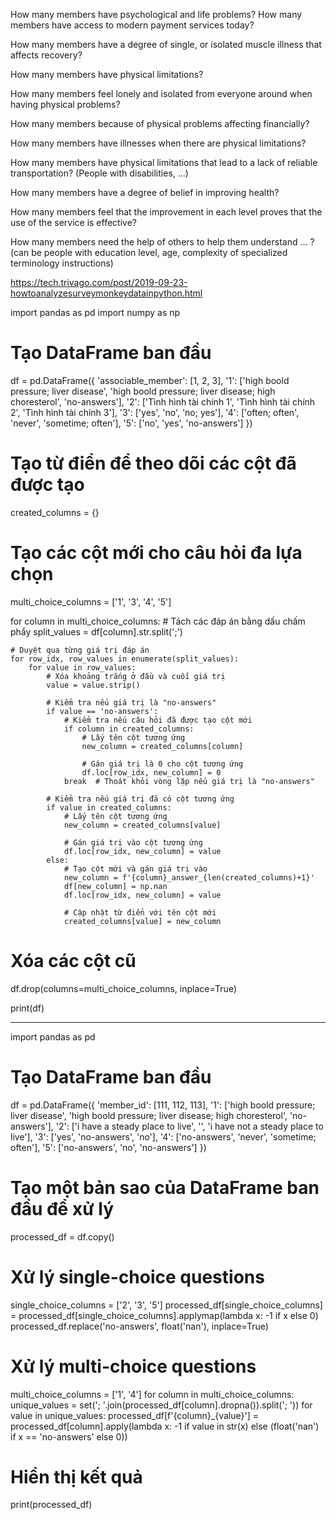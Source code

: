How many members have psychological and life problems?
How many members have access to modern payment services today?

How many members have a degree of single, or isolated muscle illness that affects recovery?

How many members have physical limitations?

How many members feel lonely and isolated from everyone around when having physical problems?

How many members because of physical problems affecting financially?

How many members have illnesses when there are physical limitations?

How many members have physical limitations that lead to a lack of reliable transportation? (People with disabilities, ...)

How many members have a degree of belief in improving health?

How many members feel that the improvement in each level proves that the use of the service is effective?

How many members need the help of others to help them understand ... ? (can be people with education level, age, complexity of specialized terminology instructions)

https://tech.trivago.com/post/2019-09-23-howtoanalyzesurveymonkeydatainpython.html

import pandas as pd
import numpy as np

# Tạo DataFrame ban đầu
df = pd.DataFrame({
    'associable_member': [1, 2, 3],
    '1': ['high boold pressure; liver disease', 'high boold pressure; liver disease; high choresterol', 'no-answers'],
    '2': ['Tình hình tài chính 1', 'Tình hình tài chính 2', 'Tình hình tài chính 3'],
    '3': ['yes', 'no', 'no; yes'],
    '4': ['often; often', 'never', 'sometime; often'],
    '5': ['no', 'yes', 'no-answers']
})

# Tạo từ điển để theo dõi các cột đã được tạo
created_columns = {}

# Tạo các cột mới cho câu hỏi đa lựa chọn
multi_choice_columns = ['1', '3', '4', '5']

for column in multi_choice_columns:
    # Tách các đáp án bằng dấu chấm phẩy
    split_values = df[column].str.split(';')
    
    # Duyệt qua từng giá trị đáp án
    for row_idx, row_values in enumerate(split_values):
        for value in row_values:
            # Xóa khoảng trắng ở đầu và cuối giá trị
            value = value.strip()
            
            # Kiểm tra nếu giá trị là "no-answers"
            if value == 'no-answers':
                # Kiểm tra nếu câu hỏi đã được tạo cột mới
                if column in created_columns:
                    # Lấy tên cột tương ứng
                    new_column = created_columns[column]
                    
                    # Gán giá trị là 0 cho cột tương ứng
                    df.loc[row_idx, new_column] = 0
                break  # Thoát khỏi vòng lặp nếu giá trị là "no-answers"
            
            # Kiểm tra nếu giá trị đã có cột tương ứng
            if value in created_columns:
                # Lấy tên cột tương ứng
                new_column = created_columns[value]
                
                # Gán giá trị vào cột tương ứng
                df.loc[row_idx, new_column] = value
            else:
                # Tạo cột mới và gán giá trị vào
                new_column = f'{column}_answer_{len(created_columns)+1}'
                df[new_column] = np.nan
                df.loc[row_idx, new_column] = value
                
                # Cập nhật từ điển với tên cột mới
                created_columns[value] = new_column

# Xóa các cột cũ
df.drop(columns=multi_choice_columns, inplace=True)

print(df)

---------------
import pandas as pd

# Tạo DataFrame ban đầu
df = pd.DataFrame({
    'member_id': [111, 112, 113],
    '1': ['high boold pressure; liver disease', 'high boold pressure; liver disease; high choresterol', 'no-answers'],
    '2': ['i have a steady place to live', '', 'i have not a steady place to live'],
    '3': ['yes', 'no-answers', 'no'],
    '4': ['no-answers', 'never', 'sometime; often'],
    '5': ['no-answers', 'no', 'no-answers']
})

# Tạo một bản sao của DataFrame ban đầu để xử lý
processed_df = df.copy()

# Xử lý single-choice questions
single_choice_columns = ['2', '3', '5']
processed_df[single_choice_columns] = processed_df[single_choice_columns].applymap(lambda x: -1 if x else 0)
processed_df.replace('no-answers', float('nan'), inplace=True)

# Xử lý multi-choice questions
multi_choice_columns = ['1', '4']
for column in multi_choice_columns:
    unique_values = set('; '.join(processed_df[column].dropna()).split('; '))
    for value in unique_values:
        processed_df[f'{column}_{value}'] = processed_df[column].apply(lambda x: -1 if value in str(x) else (float('nan') if x == 'no-answers' else 0))

# Hiển thị kết quả
print(processed_df)


